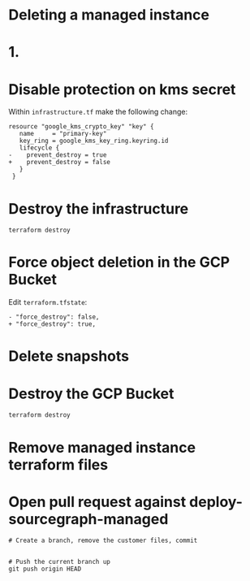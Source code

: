 # Deleting a managed instance

# 1.

# Disable protection on kms secret

Within `infrastructure.tf` make the following change:

```
resource "google_kms_crypto_key" "key" {
   name     = "primary-key"
   key_ring = google_kms_key_ring.keyring.id
   lifecycle {
-    prevent_destroy = true
+    prevent_destroy = false
   }
 }
```

# Destroy the infrastructure
```
terraform destroy
```

# Force object deletion in the GCP Bucket

Edit `terraform.tfstate`:
```
- "force_destroy": false,
+ "force_destroy": true,
```

# Delete snapshots

# Destroy the GCP Bucket
```
terraform destroy
```

# Remove managed instance terraform files

# Open pull request against deploy-sourcegraph-managed
```
# Create a branch, remove the customer files, commit


# Push the current branch up
git push origin HEAD

